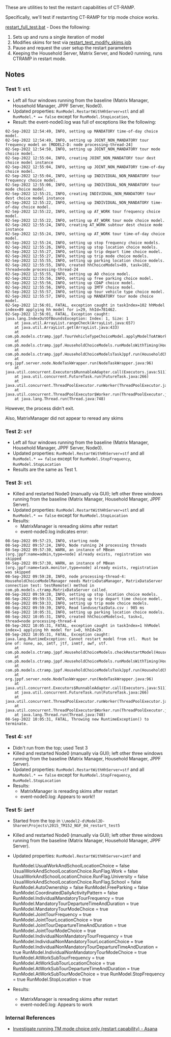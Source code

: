 These are utilities to test the restarrt capabilities of CT-RAMP.

Specifically, we'll test if restarrting CT-RAMP for trip mode choice works.

[restart_full_test.bat](restart_full_test.bat) - Does the following:
  1) Sets up and runs a single iteration of model
  2) Modifies skims for test via [restart_test_modify_skims.job](restart_test_modify_skims.job)
  3) Pause and request the user setup the restart parameters
  4) Keeping the Household Server, Matrix Server, and Node0 running, runs CTRAMP in restart mode.

## Notes

### Test 1: `stl`

* Left all four windows running from the baseline (Matrix Manager, Household Manager, JPPF Server, Node0).
* Updated properties: `RunModel.RestartWithHhServer=stl` and all `RunModel.* == false` except for `RunModel.StopLocation`,
* Result: the event-node0.log was full of exceptions like the following:

```
02-Sep-2022 12:54:49, INFO, setting up MANDATORY time-of-day choice model.
02-Sep-2022 12:54:49, INFO, setting up JOINT_NON_MANDATORY tour frequency model on [MODEL2-D: node processing-thread-24]
02-Sep-2022 12:54:50, INFO, setting up JOINT_NON_MANDATORY tour mode choice model.
02-Sep-2022 12:55:04, INFO, creating JOINT_NON_MANDATORY tour dest choice model instance
02-Sep-2022 12:55:04, INFO, setting up JOINT_NON_MANDATORY time-of-day choice model.
02-Sep-2022 12:55:04, INFO, setting up INDIVIDUAL_NON_MANDATORY tour frequency choice model.
02-Sep-2022 12:55:06, INFO, setting up INDIVIDUAL_NON_MANDATORY tour mode choice model.
02-Sep-2022 12:55:21, INFO, creating INDIVIDUAL_NON_MANDATORY tour dest choice model instance
02-Sep-2022 12:55:22, INFO, setting up INDIVIDUAL_NON_MANDATORY time-of-day choice model.
02-Sep-2022 12:55:22, INFO, setting up AT_WORK tour frequency choice model.
02-Sep-2022 12:55:22, INFO, setting up AT_WORK tour mode choice model.
02-Sep-2022 12:55:24, INFO, creating AT_WORK subtour dest choice mode instance
02-Sep-2022 12:55:24, INFO, setting up AT_WORK tour time-of-day choice model.
02-Sep-2022 12:55:24, INFO, setting up stop frequency choice models.
02-Sep-2022 12:55:26, INFO, setting up stop location choice models.
02-Sep-2022 12:55:27, INFO, setting up trip depart time choice model.
02-Sep-2022 12:55:27, INFO, setting up trip mode choice models.
02-Sep-2022 12:55:55, INFO, setting up parking location choice models.
02-Sep-2022 12:55:55, INFO, created hhChoiceModels=89, task=102, thread=node processing-thread-24
02-Sep-2022 12:55:55, INFO, setting up AO choice model.
02-Sep-2022 12:55:56, INFO, setting up free parking choice model.
02-Sep-2022 12:55:56, INFO, setting up CDAP choice model.
02-Sep-2022 12:55:56, INFO, setting up IMTF choice model.
02-Sep-2022 12:55:57, INFO, setting up tour vehicle type choice model.
02-Sep-2022 12:55:57, INFO, setting up MANDATORY tour mode choice model.
02-Sep-2022 12:56:01, FATAL, exception caught in taskIndex=102 hhModel index=89 applying hh model for i=29, hhId=781462.
02-Sep-2022 12:56:01, FATAL, Exception caught:
java.lang.IndexOutOfBoundsException: Index: 1, Size: 1
	at java.util.ArrayList.rangeCheck(ArrayList.java:657)
	at java.util.ArrayList.get(ArrayList.java:433)
	at com.pb.models.ctramp.jppf.TourVehicleTypeChoiceModel.applyModelToAtWorkSubTours(TourVehicleTypeChoiceModel.java:214)
	at com.pb.models.ctramp.jppf.HouseholdChoiceModels.runModelsWithTiming(HouseholdChoiceModels.java:564)
	at com.pb.models.ctramp.jppf.HouseholdChoiceModelsTaskJppf.run(HouseholdChoiceModelsTaskJppf.java:102)
	at org.jppf.server.node.NodeTaskWrapper.run(NodeTaskWrapper.java:96)
	at java.util.concurrent.Executors$RunnableAdapter.call(Executors.java:511)
	at java.util.concurrent.FutureTask.run(FutureTask.java:266)
	at java.util.concurrent.ThreadPoolExecutor.runWorker(ThreadPoolExecutor.java:1149)
	at java.util.concurrent.ThreadPoolExecutor$Worker.run(ThreadPoolExecutor.java:624)
	at java.lang.Thread.run(Thread.java:748)
```
However, the process didn't exit.

Also, MatrixManager did not appear to reread any skims

### Test 2: `stf`

* Left all four windows running from the baseline (Matrix Manager, Household Manager, JPPF Server, Node0).
* Updated properties: `RunModel.RestartWithHhServer=stf` and all `RunModel.* == false` except for `RunModel.StopFrequency`, `RunModel.StopLocation`
* Results are the same as Test 1.

### Test 3: `stl`

* Killed and restarted Node0 (manually via GUI); left other three windows running from the baseline (Matrix Manager, Household Manager, JPPF Server).
* Updated properties: `RunModel.RestartWithHhServer=stl` and all `RunModel.* == false` except for `RunModel.StopLocation`
* Results:
  * MatrixManager is rereading skims after restart
  * event-node0.log indicates error:
```
08-Sep-2022 09:57:23, INFO, starting node
08-Sep-2022 09:57:24, INFO, Node running 24 processing threads
08-Sep-2022 09:57:30, WARN, an instance of MBean [org.jppf:name=admin,type=node] already exists, registration was skipped
08-Sep-2022 09:57:30, WARN, an instance of MBean [org.jppf:name=task.monitor,type=node] already exists, registration was skipped
08-Sep-2022 09:59:28, INFO, node processing-thread-4: HouseholdChoiceModelManager needs MatrixDataManager, MatrixDataServer connection test: testRemote() method in com.pb.models.ctramp.MatrixDataServer called.
08-Sep-2022 09:59:28, INFO, setting up stop location choice models.
08-Sep-2022 09:59:33, INFO, setting up trip depart time choice model.
08-Sep-2022 09:59:33, INFO, setting up trip mode choice models.
08-Sep-2022 09:59:39, INFO, Read landuse/tazData.csv : 985 ms
08-Sep-2022 10:05:31, INFO, setting up parking location choice models.
08-Sep-2022 10:05:31, INFO, created hhChoiceModels=1, task=1, thread=node processing-thread-4
08-Sep-2022 10:05:31, FATAL, exception caught in taskIndex=1 hhModel index=1 applying hh model for i=0, hhId=29.
08-Sep-2022 10:05:31, FATAL, Exception caught:
java.lang.RuntimeException: Cannot restart model from stl.  Must be one of: none, ao, imtf, jtf, inmtf, awf, stf.
	at com.pb.models.ctramp.jppf.HouseholdChoiceModels.checkRestartModel(HouseholdChoiceModels.java:648)
	at com.pb.models.ctramp.jppf.HouseholdChoiceModels.runModelsWithTiming(HouseholdChoiceModels.java:472)
	at com.pb.models.ctramp.jppf.HouseholdChoiceModelsTaskJppf.run(HouseholdChoiceModelsTaskJppf.java:102)
	at org.jppf.server.node.NodeTaskWrapper.run(NodeTaskWrapper.java:96)
	at java.util.concurrent.Executors$RunnableAdapter.call(Executors.java:511)
	at java.util.concurrent.FutureTask.run(FutureTask.java:266)
	at java.util.concurrent.ThreadPoolExecutor.runWorker(ThreadPoolExecutor.java:1149)
	at java.util.concurrent.ThreadPoolExecutor$Worker.run(ThreadPoolExecutor.java:624)
	at java.lang.Thread.run(Thread.java:748)
08-Sep-2022 10:05:31, FATAL, Throwing new RuntimeException() to terminate.
```
### Test 4: `stf`

* Didn't run from the top; used Test 3
* Killed and restarted Node0 (manually via GUI); left other three windows running from the baseline (Matrix Manager, Household Manager, JPPF Server).
* Updated properties: `RunModel.RestartWithHhServer=stf` and all `RunModel.* == false` except for `RunModel.StopFrequency`, `RunModel.StopLocation`
* Results:
  * MatrixManager is rereading skims after restart
  * event-node0.log: Appears to work!!

### Test 5: `imtf`

* Started from the top in `\\model2-d\Model2D-Sharee\Projects\2015_TM152_NGF_04_restart_test5`
* Killed and restarted Node0 (manually via GUI); left other three windows running from the baseline (Matrix Manager, Household Manager, JPPF Server).
* Updated properties: `RunModel.RestartWithHhServer=imtf` and 

    RunModel.UsualWorkAndSchoolLocationChoice                   = false
    UsualWorkAndSchoolLocationChoice.RunFlag.Work       	    = false
    UsualWorkAndSchoolLocationChoice.RunFlag.University 	    = false
    UsualWorkAndSchoolLocationChoice.RunFlag.School             = false
    RunModel.AutoOwnership                                      = false
    RunModel.FreeParking                                        = false
    RunModel.CoordinatedDailyActivityPattern                    = false
    RunModel.IndividualMandatoryTourFrequency                   = true
    RunModel.MandatoryTourDepartureTimeAndDuration              = true
    RunModel.MandatoryTourModeChoice                            = true
    RunModel.JointTourFrequency                                 = true
    RunModel.JointTourLocationChoice                            = true
    RunModel.JointTourDepartureTimeAndDuration                  = true
    RunModel.JointTourModeChoice                                = true
    RunModel.IndividualNonMandatoryTourFrequency                = true
    RunModel.IndividualNonMandatoryTourLocationChoice           = true
    RunModel.IndividualNonMandatoryTourDepartureTimeAndDuration = true
    RunModel.IndividualNonMandatoryTourModeChoice               = true
    RunModel.AtWorkSubTourFrequency                             = true
    RunModel.AtWorkSubTourLocationChoice                        = true
    RunModel.AtWorkSubTourDepartureTimeAndDuration              = true
    RunModel.AtWorkSubTourModeChoice                            = true
    RunModel.StopFrequency                                      = true
    RunModel.StopLocation                                       = true

* Results:
  * MatrixManager is rereading skims after restart
  * event-node0.log: Appears to work

### Internal References

* [Investigate running TM mode choice only (restart capability) - Asana](https://app.asana.com/0/1201809392759895/1202385716054868/f)
